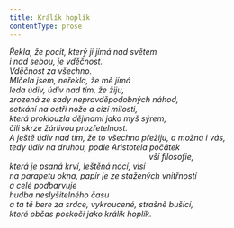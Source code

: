```yaml
---
title: Králík hoplík
contentType: prose
---
```


_Řekla, že pocit, který ji jímá nad světem  
i nad sebou, je vděčnost.  
Vděčnost za všechno.  
Mlčela jsem, neřekla, že mě jímá  
leda údiv, údiv nad tím, že žiju,  
zrozená ze sady nepravděpodobných náhod,  
setkání na ostří nože a cizí milosti,  
která proklouzla dějinami jako myš sýrem,  
čili skrze žárlivou prozřetelnost.  
A ještě údiv nad tím, že to všechno přežiju, a možná i vás,  
tedy údiv na druhou, podle Aristotela počátek  
                                                               vší filosofie,  
která je psaná krví, leštěná nocí, visí  
na parapetu okna, papír je ze stažených vnitřností  
a celé podbarvuje  
hudba neslyšitelného času  
a ta tě bere za srdce, vykroucené, strašně bušící,  
které občas poskočí jako králík hoplík._
